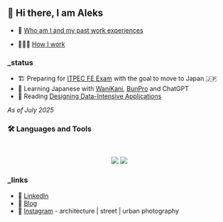 ## 👋 Hi there, I am Aleks

- 👤 [Who am I and my past work experiences](https://github.com/aleksgorbenko/whoami) 

- 👨🏻‍💻 [How I work](https://github.com/aleksgorbenko/howiwork)

### _status

- 🏗️ Preparing for [ITPEC FE Exam](https://itpec.org) with the goal to move to Japan 🇯🇵
- 💬 Learning Japanese with [WaniKani](https://www.wanikani.com), [BunPro](https://bunpro.jp) and ChatGPT
- 📖 Reading [Designing Data-Intensive Applications](https://www.oreilly.com/library/view/designing-data-intensive-applications/9781491903063/)

_As of July 2025_

### 🛠️ Languages and Tools

<br>

<p align="center">
  <img src="https://skillicons.dev/icons?i=golang,java,spring,postgres,redis" />
  <img src="https://skillicons.dev/icons?i=aws,terraform,k8s,git,postman" />
</p>

### _links
- 🧰 [LinkedIn](https://www.linkedin.com/in/aleks-gorbenko-software-engineer/)
- 📝 [Blog](https://aleksgorbenko.dev)
- 📸 [Instagram](https://www.instagram.com/aleksgbko/) - architecture | street | urban photography

<!--
**aleksgorbenko/aleksgorbenko** is a ✨ _special_ ✨ repository because its `README.md` (this file) appears on your GitHub profile.

Here are some ideas to get you started:

- 🔭 I’m currently working on ...
- 🌱 I’m currently learning ...
- 👯 I’m looking to collaborate on ...
- 🤔 I’m looking for help with ...
- 💬 Ask me about ...
- 📫 How to reach me: ...
- 😄 Pronouns: ...
- ⚡ Fun fact: ...
-->
